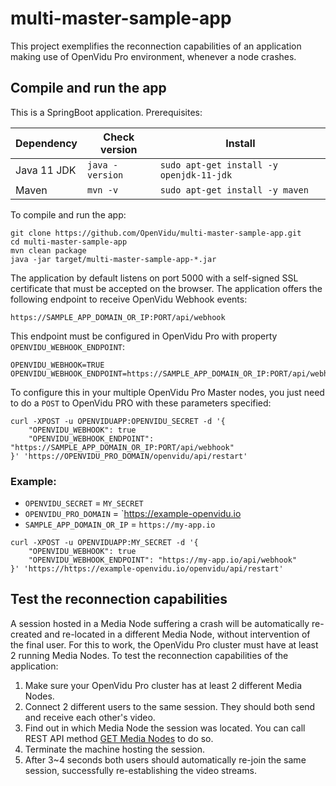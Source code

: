 # multi-master-sample-app

This project exemplifies the reconnection capabilities of an application making use of OpenVidu Pro environment, whenever a node crashes.

## Compile and run the app

This is a SpringBoot application. Prerequisites:

| Dependency    | Check version   | Install                                 |
| ------------- | --------------- |---------------------------------------- |
| Java 11 JDK    | `java -version` | `sudo apt-get install -y openjdk-11-jdk` |
| Maven         | `mvn -v`        | `sudo apt-get install -y maven`         |

To compile and run the app:

```
git clone https://github.com/OpenVidu/multi-master-sample-app.git
cd multi-master-sample-app
mvn clean package
java -jar target/multi-master-sample-app-*.jar
```

The application by default listens on port 5000 with a self-signed SSL certificate that must be accepted on the browser.
The application offers the following endpoint to receive OpenVidu Webhook events:

```
https://SAMPLE_APP_DOMAIN_OR_IP:PORT/api/webhook
```

This endpoint must be configured in OpenVidu Pro with property `OPENVIDU_WEBHOOK_ENDPOINT`:

```
OPENVIDU_WEBHOOK=TRUE
OPENVIDU_WEBHOOK_ENDPOINT=https://SAMPLE_APP_DOMAIN_OR_IP:PORT/api/webhook
```

To configure this in your multiple OpenVidu Pro Master nodes, you just need to do a `POST` to OpenVidu PRO with these parameters specified:
```
curl -XPOST -u OPENVIDUAPP:OPENVIDU_SECRET -d '{
    "OPENVIDU_WEBHOOK": true
    "OPENVIDU_WEBHOOK_ENDPOINT": "https://SAMPLE_APP_DOMAIN_OR_IP:PORT/api/webhook"
}' 'https://OPENVIDU_PRO_DOMAIN/openvidu/api/restart'
```

### Example:
- `OPENVIDU_SECRET` = `MY_SECRET`
- `OPENVIDU_PRO_DOMAIN` = `https://example-openvidu.io
- `SAMPLE_APP_DOMAIN_OR_IP` = `https://my-app.io`

```
curl -XPOST -u OPENVIDUAPP:MY_SECRET -d '{
    "OPENVIDU_WEBHOOK": true
    "OPENVIDU_WEBHOOK_ENDPOINT": "https://my-app.io/api/webhook"
}' 'https://https://example-openvidu.io/openvidu/api/restart'
```

## Test the reconnection capabilities

A session hosted in a Media Node suffering a crash will be automatically re-created and re-located in a different Media Node, without intervention of the final user. For this to work, the OpenVidu Pro cluster must have at least 2 running Media Nodes. To test the reconnection capabilities of the application:

1. Make sure your OpenVidu Pro cluster has at least 2 different Media Nodes.
2. Connect 2 different users to the same session. They should both send and receive each other's video.
3. Find out in which Media Node the session was located. You can call REST API method [GET Media Nodes](https://docs.openvidu.io/en/latest/reference-docs/REST-API/#get-openviduapimedia-nodes) to do so.
4. Terminate the machine hosting the session.
5. After 3~4 seconds both users should automatically re-join the same session, successfully re-establishing the video streams.
